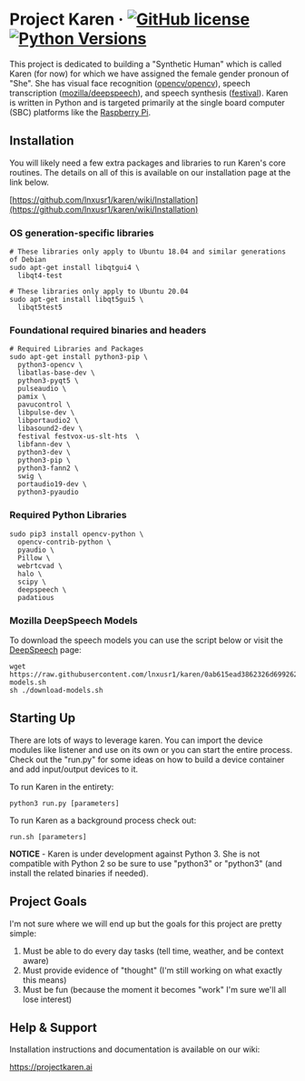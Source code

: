 # Project Karen &middot; [![GitHub license](https://img.shields.io/github/license/lnxusr1/karen)](https://github.com/lnxusr1/karen/blob/master/LICENSE) [![Python Versions](https://img.shields.io/pypi/pyversions/yt2mp3.svg)](https://github.com/lnxusr1/karen/)
This project is dedicated to building a "Synthetic Human" which is called Karen (for now) for which we have assigned the female gender pronoun of "She". She has visual face recognition ([opencv/opencv](https://github.com/opencv/opencv)), speech transcription ([mozilla/deepspeech](https://github.com/mozilla/DeepSpeech)), and speech synthesis ([festival](http://www.cstr.ed.ac.uk/projects/festival/)).  Karen is written in Python and is targeted primarily at the single board computer (SBC) platforms like the [Raspberry Pi](https://www.raspberrypi.org/).

## Installation
You will likely need a few extra packages and libraries to run Karen's core routines.  The details on all of this is available on our installation page at the link below.

[https://github.com/lnxusr1/karen/wiki/Installation](https://github.com/lnxusr1/karen/wiki/Installation)

### OS generation-specific libraries

```
# These libraries only apply to Ubuntu 18.04 and similar generations of Debian
sudo apt-get install libqtgui4 \
  libqt4-test

# These libraries only apply to Ubuntu 20.04
sudo apt-get install libqt5gui5 \
  libqt5test5
```

### Foundational required binaries and headers


```
# Required Libraries and Packages
sudo apt-get install python3-pip \
  python3-opencv \
  libatlas-base-dev \
  python3-pyqt5 \
  pulseaudio \
  pamix \
  pavucontrol \
  libpulse-dev \
  libportaudio2 \
  libasound2-dev \
  festival festvox-us-slt-hts  \
  libfann-dev \
  python3-dev \
  python3-pip \
  python3-fann2 \
  swig \
  portaudio19-dev \
  python3-pyaudio
```

### Required Python Libraries

```
sudo pip3 install opencv-python \
  opencv-contrib-python \
  pyaudio \
  Pillow \
  webrtcvad \
  halo \
  scipy \
  deepspeech \
  padatious
```

### Mozilla DeepSpeech Models
To download the speech models you can use the script below or visit the [DeepSpeech](https://github.com/mozilla/DeepSpeech) page:

```
wget https://raw.githubusercontent.com/lnxusr1/karen/0ab615ead3862326d69926294267f0a8669886dd/models/speech/download-models.sh
sh ./download-models.sh
```

## Starting Up
There are lots of ways to leverage karen.  You can import the device modules like listener and use on its own or you can start the entire process.  Check out the "run.py" for some ideas on how to build a device container and add input/output devices to it.

To run Karen in the entirety:

```
python3 run.py [parameters]
```

To run Karen as a background process check out:

```
run.sh [parameters]
```

**NOTICE** - Karen is under development against Python 3.  She is not compatible with Python 2 so be sure to use "python3" or "python3" (and install the related binaries if needed).

## Project Goals
I'm not sure where we will end up but the goals for this project are pretty simple:

1. Must be able to do every day tasks (tell time, weather, and be context aware)
2. Must provide evidence of "thought" (I'm still working on what exactly this means)
3. Must be fun (because the moment it becomes "work" I'm sure we'll all lose interest)

## Help &amp; Support
Installation instructions and documentation is available on our wiki:

https://projectkaren.ai

